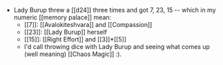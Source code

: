 - Lady Burup threw a [[d24]] three times and got 7, 23, 15 -- which in my numeric [[memory palace]] mean:
  - [[7]]: [[Avalokiteshvara]] and [[Compassion]]
  - [[23]]: [[Lady Burup]] herself
  - [[15]]: [[Right Effort]] and [[3]]*[[5]]
  - I'd call throwing dice with Lady Burup and seeing what comes up (well meaning) [[Chaos Magic]] :).
